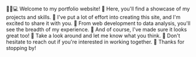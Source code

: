 👨‍💻💻 Welcome to my portfolio website!
🚀 Here, you'll find a showcase of my projects and skills.
💪 I've put a lot of effort into creating this site, and I'm excited to share it with you.
🌟 From web development to data analysis, you'll see the breadth of my experience.
🎨 And of course, I've made sure it looks great too!
👀 Take a look around and let me know what you think.
📨 Don't hesitate to reach out if you're interested in working together.
🙌 Thanks for stopping by!
